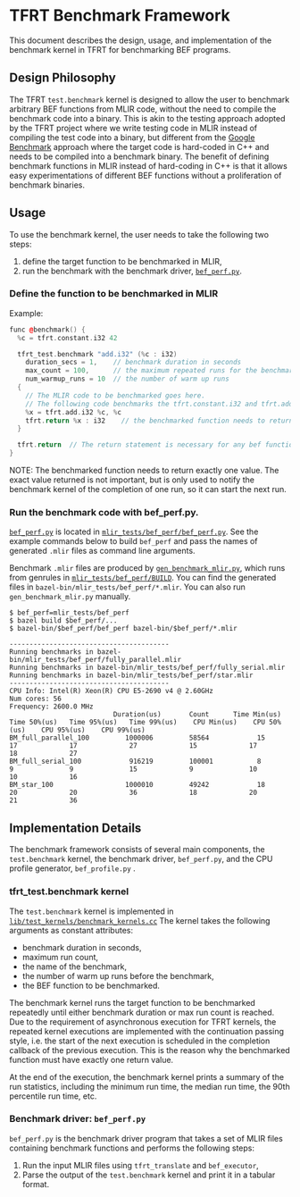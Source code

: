 # TFRT Benchmark Framework

<!--* freshness: {
  owner: 'jingdong'
  reviewed: '2020-09-25'
} *-->

<!-- TOC -->

This document describes the design, usage, and implementation of the benchmark
kernel in TFRT for benchmarking BEF programs.

## Design Philosophy

The TFRT `test.benchmark` kernel is designed to allow the user to benchmark
arbitrary BEF functions from MLIR code, without the need to compile the
benchmark code into a binary. This is akin to the testing approach adopted by
the TFRT project where we write testing code in MLIR instead of compiling the
test code into a binary, but different from the
[Google Benchmark](https://github.com/google/benchmark) approach where the
target code is hard-coded in C++ and needs to be compiled into a benchmark
binary. The benefit of defining benchmark functions in MLIR instead of
hard-coding in C++ is that it allows easy experimentations of different BEF
functions without a proliferation of benchmark binaries.

## Usage

To use the benchmark kernel, the user needs to take the following two steps:

1.  define the target function to be benchmarked in MLIR,
2.  run the benchmark with the benchmark driver,
    [`bef_perf.py`](https://github.com/tensorflow/runtime/blob/master/mlir_tests/bef_perf/bef_perf.py).

### Define the function to be benchmarked in MLIR

Example:

```c++
func @benchmark() {
  %c = tfrt.constant.i32 42

  tfrt_test.benchmark "add.i32" (%c : i32)
    duration_secs = 1,    // benchmark duration in seconds
    max_count = 100,      // the maximum repeated runs for the benchmark
    num_warmup_runs = 10  // the number of warm up runs
  {
    // The MLIR code to be benchmarked goes here.
    // The following code benchmarks the tfrt.constant.i32 and tfrt.add.i32 kernel
    %x = tfrt.add.i32 %c, %c
    tfrt.return %x : i32    // the benchmarked function needs to return exactly one value
  }

  tfrt.return  // The return statement is necessary for any bef function.
}
```

NOTE: The benchmarked function needs to return exactly one value. The exact
value returned is not important, but is only used to notify the benchmark kernel
of the completion of one run, so it can start the next run.

### Run the benchmark code with bef_perf.py.

[`bef_perf.py`](https://github.com/tensorflow/runtime/blob/master/mlir_tests/bef_perf/bef_perf.py)
is located in
[`mlir_tests/bef_perf/bef_perf.py`](https://github.com/tensorflow/runtime/blob/master/mlir_tests/bef_perf/).
See the example commands below to build `bef_perf` and pass the names of
generated `.mlir` files as command line arguments.

Benchmark `.mlir` files are produced by
[`gen_benchmark_mlir.py`](https://github.com/tensorflow/runtime/blob/master/mlir_tests/bef_perf/gen_benchmark_mlir.py),
which runs from genrules in
[`mlir_tests/bef_perf/BUILD`](https://github.com/tensorflow/runtime/blob/master/mlir_tests/bef_perf/BUILD).
You can find the generated files in `bazel-bin/mlir_tests/bef_perf/*.mlir`. You
can also run `gen_benchmark_mlir.py` manually.

```shell
$ bef_perf=mlir_tests/bef_perf
$ bazel build $bef_perf/...
$ bazel-bin/$bef_perf/bef_perf bazel-bin/$bef_perf/*.mlir
```

```shell
----------------------------------------
Running benchmarks in bazel-bin/mlir_tests/bef_perf/fully_parallel.mlir
Running benchmarks in bazel-bin/mlir_tests/bef_perf/fully_serial.mlir
Running benchmarks in bazel-bin/mlir_tests/bef_perf/star.mlir
----------------------------------------
CPU Info: Intel(R) Xeon(R) CPU E5-2690 v4 @ 2.60GHz
Num cores: 56
Frequency: 2600.0 MHz
                          Duration(us)       Count      Time Min(us)   Time 50%(us)   Time 95%(us)   Time 99%(us)    CPU Min(us)    CPU 50%(us)    CPU 95%(us)    CPU 99%(us)
BM_full_parallel_100         1000006         58564            15             17             17             27             15             17             18             27
BM_full_serial_100            916219         100001           8              9              9              15             9              10             10             16
BM_star_100                  1000010         49242            18             20             20             36             18             20             21             36
```

## Implementation Details

The benchmark framework consists of several main components, the
`test.benchmark` kernel, the benchmark driver, `bef_perf.py`, and the CPU
profile generator, `bef_profile.py` .

### tfrt_test.benchmark kernel

The `test.benchmark` kernel is implemented in
[`lib/test_kernels/benchmark_kernels.cc`](https://github.com/tensorflow/runtime/blob/master/lib/test_kernels/benchmark_kernels.cc)
The kernel takes the following arguments as constant attributes:

*   benchmark duration in seconds,
*   maximum run count,
*   the name of the benchmark,
*   the number of warm up runs before the benchmark,
*   the BEF function to be benchmarked.

The benchmark kernel runs the target function to be benchmarked repeatedly until
either benchmark duration or max run count is reached. Due to the requirement of
asynchronous execution for TFRT kernels, the repeated kernel executions are
implemented with the continuation passing style, i.e. the start of the next
execution is scheduled in the completion callback of the previous execution.
This is the reason why the benchmarked function must have exactly one return
value.

At the end of the execution, the benchmark kernel prints a summary of the run
statistics, including the minimum run time, the median run time, the 90th
percentile run time, etc.

### Benchmark driver: `bef_perf.py`

`bef_perf.py` is the benchmark driver program that takes a set of MLIR files
containing benchmark functions and performs the following steps:

1.  Run the input MLIR files using `tfrt_translate` and `bef_executor`,
1.  Parse the output of the `test.benchmark` kernel and print it in a tabular
    format.
